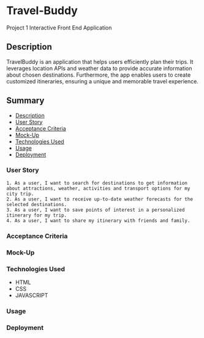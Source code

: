 # Travel-Buddy

Project 1 Interactive Front End Application

## Description

TravelBuddy is an application that helps users efficiently plan their trips. It leverages location APIs and weather data to provide accurate information about chosen destinations. Furthermore, the app enables users to create customized itineraries, ensuring a unique and memorable travel experience.

## Summary

- [Description](#description)
- [User Story](#user-story)
- [Acceptance Criteria](#acceptance-criteria)
- [Mock-Up](#mock-up)
- [Technologies Used](#technologies-used)
- [Usage](#usage)
- [Deployment](#deployment)

### User Story

```text
1. As a user, I want to search for destinations to get information about attractions, weather, activities and transport options for my city trip.
2. As a user, I want to receive up-to-date weather forecasts for the selected destinations.
3. As a user, I want to save points of interest in a personalized itinerary for my trip.
4. As a user, I want to share my itinerary with friends and family.
```

### Acceptance Criteria

### Mock-Up

### Technologies Used

- HTML
- CSS
- JAVASCRIPT

### Usage

### Deployment
